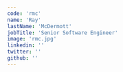 ```yaml
---
code: 'rmc'
name: 'Ray'
lastName: 'McDermott'
jobTitle: 'Senior Software Engineer'
image: 'rmc.jpg'
linkedin: ''
twitter: ''
github: ''
---
```

